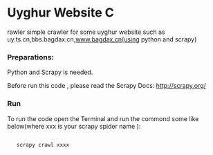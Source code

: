 # Uyghur Website C

rawler
simple crawler for some uyghur website such  as uy.ts.cn,bbs.bagdax.cn,www.bagdax.cn(using python and scrapy)

### Preparations:
Python and Scrapy is needed.

Before run this code , please read the Scrapy Docs:
http://scrapy.org/

### Run
To run the code open the Terminal and run the commond some like below(where xxx is your scrapy spider name ):

<code>
   scrapy crawl xxxx 
</code>

